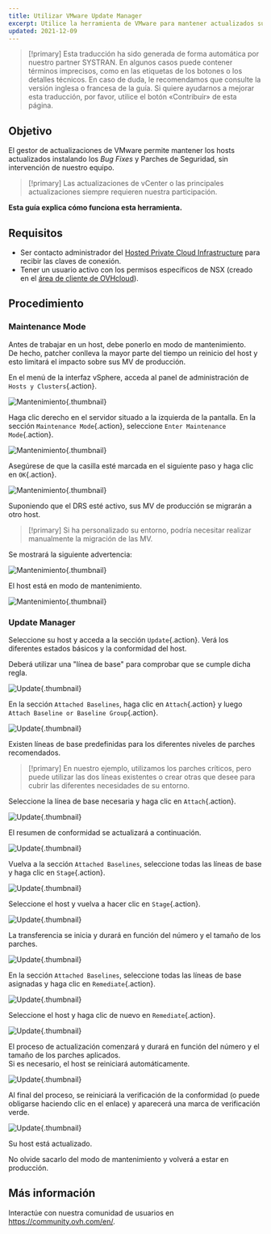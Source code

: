 ```yaml
---
title: Utilizar VMware Update Manager
excerpt: Utilice la herramienta de VMware para mantener actualizados sus hosts.
updated: 2021-12-09
---
```


> [!primary]
> Esta traducción ha sido generada de forma automática por nuestro partner SYSTRAN. En algunos casos puede contener términos imprecisos, como en las etiquetas de los botones o los detalles técnicos. En caso de duda, le recomendamos que consulte la versión inglesa o francesa de la guía. Si quiere ayudarnos a mejorar esta traducción, por favor, utilice el botón «Contribuir» de esta página.
>

## Objetivo

El gestor de actualizaciones de VMware permite mantener los hosts actualizados instalando los *Bug Fixes* y Parches de Seguridad, sin intervención de nuestro equipo.     

> [!primary]
> Las actualizaciones de vCenter o las principales actualizaciones siempre requieren nuestra participación.

**Esta guía explica cómo funciona esta herramienta.**

## Requisitos

- Ser contacto administrador del [Hosted Private Cloud Infrastructure](https://www.ovhcloud.com/es-es/enterprise/products/hosted-private-cloud/) para recibir las claves de conexión.
- Tener un usuario activo con los permisos específicos de NSX (creado en el [área de cliente de OVHcloud](https://www.ovh.com/auth/?action=gotomanager&from=https://www.ovh.es/&ovhSubsidiary=es)).

## Procedimiento

### Maintenance Mode

Antes de trabajar en un host, debe ponerlo en modo de mantenimiento.    
De hecho, patcher conlleva la mayor parte del tiempo un reinicio del host y esto limitará el impacto sobre sus MV de producción. 

En el menú de la interfaz vSphere, acceda al panel de administración de `Hosts y Clusters`{.action}.

![Mantenimiento](images/en01menu.png){.thumbnail}

Haga clic derecho en el servidor situado a la izquierda de la pantalla. En la sección `Maintenance Mode`{.action}, seleccione `Enter Maintenance Mode`{.action}.

![Mantenimiento](images/en02maintenance.png){.thumbnail}

Asegúrese de que la casilla esté marcada en el siguiente paso y haga clic en `OK`{.action}.

![Mantenimiento](images/en03enter.png){.thumbnail}

Suponiendo que el DRS esté activo, sus MV de producción se migrarán a otro host.

> [!primary]
> Si ha personalizado su entorno, podría necesitar realizar manualmente la migración de las MV.
>

Se mostrará la siguiente advertencia:     

![Mantenimiento](images/en04warning.png){.thumbnail}

El host está en modo de mantenimiento.

![Mantenimiento](images/en05maintenanced.png){.thumbnail}

### Update Manager

Seleccione su host y acceda a la sección `Update`{.action}.
Verá los diferentes estados básicos y la conformidad del host.     

Deberá utilizar una "línea de base" para comprobar que se cumple dicha regla.

![Update](images/en06summary.png){.thumbnail}

En la sección `Attached Baselines`, haga clic en `Attach`{.action} y luego `Attach Baseline or Baseline Group`{.action}.

![Update](images/en07attach.png){.thumbnail}

Existen líneas de base predefinidas para los diferentes niveles de parches recomendados.

> [!primary]
> En nuestro ejemplo, utilizamos los parches críticos, pero puede utilizar las dos líneas existentes o crear otras que desee para cubrir las diferentes necesidades de su entorno.
>

Seleccione la línea de base necesaria y haga clic en `Attach`{.action}.

![Update](images/en08define.png){.thumbnail}

El resumen de conformidad se actualizará a continuación.     

![Update](images/en09noncompliant.png){.thumbnail}

Vuelva a la sección `Attached Baselines`, seleccione todas las líneas de base y haga clic en `Stage`{.action}.

![Update](images/en10bisstage.png){.thumbnail}

Seleccione el host y vuelva a hacer clic en `Stage`{.action}.

![Update](images/en10terstagea.png){.thumbnail}

La transferencia se inicia y durará en función del número y el tamaño de los parches.

![Update](images/en10terstage.png){.thumbnail}

En la sección `Attached Baselines`, seleccione todas las líneas de base asignadas y haga clic en `Remediate`{.action}.

![Update](images/en10remediate.png){.thumbnail}

Seleccione el host y haga clic de nuevo en `Remediate`{.action}.

![Update](images/en11remediate.png){.thumbnail}

El proceso de actualización comenzará y durará en función del número y el tamaño de los parches aplicados.<br>
Si es necesario, el host se reiniciará automáticamente.

![Update](images/en12remediating.png){.thumbnail}

Al final del proceso, se reiniciará la verificación de la conformidad (o puede obligarse haciendo clic en el enlace) y aparecerá una marca de verificación verde.

![Update](images/en13compliant.png){.thumbnail}

Su host está actualizado.    

No olvide sacarlo del modo de mantenimiento y volverá a estar en producción.

## Más información

Interactúe con nuestra comunidad de usuarios en <https://community.ovh.com/en/>.
